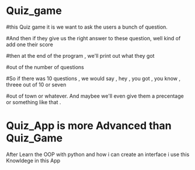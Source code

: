 # Quiz_game

#this Quiz game it is we want to ask the users a bunch of question. 

#And then if they give us the right answer to these question, well kind of add one their score 

#then at the end of the program , we'll print out what they got 

#out of the number of questions 

#So if there was 10 questions , we would say , hey , you got , you know , threee out of 10 or seven 

#out of town or whatever. And maybee we'll even give them a precentage or something like that . 

# Quiz_App is more Advanced than Quiz_Game 
After Learn the OOP with python and how i can create an interface i use this Knowldege in this App
